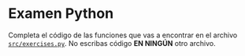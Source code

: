 # Examen Python

Completa el código de las funciones que vas a encontrar en el archivo
[`src/exercises.py`](./src/exercises.py). No escribas código **EN NINGÚN** otro
archivo.
